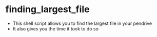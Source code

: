 # finding_largest_file

* This shell script allows you to find the largest file in your pendrive <br>
* It also gives you the time it took to do so

